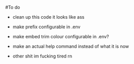 #To do
- clean up this code it looks like ass

- make prefix configurable in .env

- make embed trim colour configurable in .env?

- make an actual help command instead of what it is now

- other shit im fucking tired rn